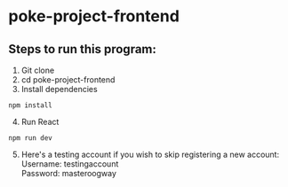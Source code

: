 # poke-project-frontend

## Steps to run this program:
1. Git clone
2. cd poke-project-frontend
3. Install dependencies 
```
npm install
```
4. Run React
```
npm run dev
```
5. Here's a testing account if you wish to skip registering a new account:<br>
Username: testingaccount <br>
Password: masteroogway